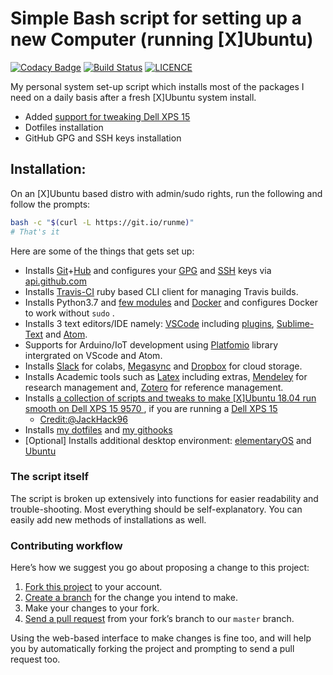 
# Simple Bash script for setting up a new Computer (running [X]Ubuntu)
[![Codacy Badge](https://api.codacy.com/project/badge/Grade/43713e0b78f547e8912ff05c9350cffb)](https://app.codacy.com/app/mmphego/xubuntu-pkg-installer?utm_source=github.com&utm_medium=referral&utm_content=mmphego/xubuntu-pkg-installer&utm_campaign=Badge_Grade_Dashboard)
[![Build Status](https://travis-ci.com/mmphego/new-computer.svg?branch=master)](https://travis-ci.com/mmphego/new-computer)
[![LICENCE](https://img.shields.io/github/license/mmphego/new-computer.svg?style=plastic)](https://github.com/mmphego/new-computer/blob/master/LICENSE)

My personal system set-up script which installs most of the packages I need on a daily basis after a fresh [X]Ubuntu system install.
- Added [support for tweaking Dell XPS 15](https://github.com/JackHack96/dell-xps-9570-ubuntu-respin)
- Dotfiles installation
- GitHub GPG and SSH keys installation

## Installation:
On an [X]Ubuntu based distro with admin/sudo rights, run the following and follow the prompts:
```bash
bash -c "$(curl -L https://git.io/runme)"
# That's it
```

Here are some of the things that gets set up:
- Installs [Git](https://github.com/git/git)+[Hub](http://github.com/github/hub/) and configures your [GPG](https://help.github.com/articles/generating-a-new-gpg-key/) and [SSH](https://help.github.com/articles/connecting-to-github-with-ssh/) keys via [api.github.com](api.github.com)
- Installs [Travis-CI](https://github.com/travis-ci/travis.rb) ruby based CLI client for managing Travis builds.
- Installs Python3.7 and [few modules](pip-requirements.txt) and [Docker](https://www.docker.com/) and configures Docker to work without `sudo` .
- Installs 3 text editors/IDE namely:  [VSCode](https://code.visualstudio.com) including [plugins](code_plugins.txt), [Sublime-Text](www.sublimetext.com/3) and [Atom](https://atom.io/).
- Supports for Arduino/IoT development using [Platfomio](https://platformio.org/) library intergrated on VScode and Atom.
- Installs [Slack](https://slack.com) for colabs, [Megasync](https://mega.nz) and [Dropbox](https://www.dropbox.com/) for cloud storage.
- Installs Academic tools such as [Latex](https://www.latex-project.org/get/) including extras,  [Mendeley](https://www.mendeley.com) for research management and, [Zotero](https://www.zotero.org/) for reference management.
- Installs [a collection of scripts and tweaks to make [X]Ubuntu 18.04 run smooth on Dell XPS 15 9570 ](https://github.com/JackHack96/dell-xps-9570-ubuntu-respin), if you are running a [Dell XPS 15](https://www.dell.com/en-us/shop/dell-laptops/xps-15/spd/xps-15-9570-laptop)
  - [Credit:@JackHack96](https://github.com/JackHack96)
- Installs [my dotfiles](https://github.com/mmphego/dot-files) and [my githooks](https://github.com/mmphego/git-hooks)
- [Optional] Installs additional desktop environment: [elementaryOS](https://elementary.io/) and [Ubuntu](http://ubuntu.com/) 

### The script itself

The script is broken up extensively into functions for easier readability and trouble-shooting. Most everything should be self-explanatory.
You can easily add new methods of installations as well.

### Contributing workflow

Here’s how we suggest you go about proposing a change to this project:

1. [Fork this project][fork] to your account.
2. [Create a branch][branch] for the change you intend to make.
3. Make your changes to your fork.
4. [Send a pull request][pr] from your fork’s branch to our `master` branch.

Using the web-based interface to make changes is fine too, and will help you
by automatically forking the project and prompting to send a pull request too.

[fork]: https://help.github.com/articles/fork-a-repo/
[branch]: https://help.github.com/articles/creating-and-deleting-branches-within-your-repository
[pr]: https://help.github.com/articles/using-pull-requests/

